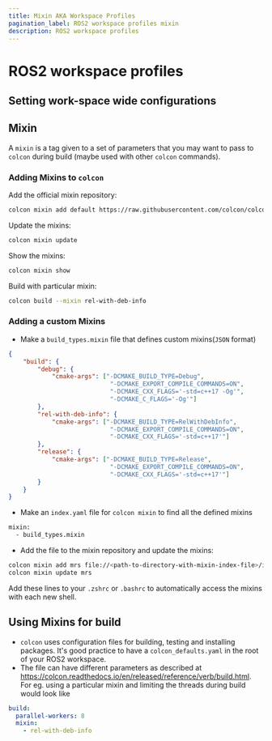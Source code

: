 ```yaml
---
title: Mixin AKA Workspace Profiles
pagination_label: ROS2 workspace profiles mixin
description: ROS2 workspace profiles
---
```


# ROS2 workspace profiles

## Setting work-space wide configurations

## Mixin
A `mixin` is a tag given to a set of parameters that you may want to pass to `colcon` during build (maybe used with other `colcon` commands).

### Adding Mixins to `colcon`
Add the official mixin repository:
```bash
colcon mixin add default https://raw.githubusercontent.com/colcon/colcon-mixin-repository/master/index.yaml
```

Update the mixins:
```bash
colcon mixin update
```

Show the mixins:
```bash
colcon mixin show
```

Build with particular mixin:
```bash
colcon build --mixin rel-with-deb-info
```

### Adding a custom Mixins
- Make a `build_types.mixin` file that defines custom mixins(`JSON` format)
```json
{
    "build": {
        "debug": {
            "cmake-args": ["-DCMAKE_BUILD_TYPE=Debug",
                            "-DCMAKE_EXPORT_COMPILE_COMMANDS=ON",
                            "-DCMAKE_CXX_FLAGS='-std=c++17 -Og'",
                            "-DCMAKE_C_FLAGS='-Og'"]
        },
        "rel-with-deb-info": {
            "cmake-args": ["-DCMAKE_BUILD_TYPE=RelWithDebInfo",
                            "-DCMAKE_EXPORT_COMPILE_COMMANDS=ON",
                            "-DCMAKE_CXX_FLAGS='-std=c++17'"]
        },
        "release": {
            "cmake-args": ["-DCMAKE_BUILD_TYPE=Release",
                            "-DCMAKE_EXPORT_COMPILE_COMMANDS=ON",
                            "-DCMAKE_CXX_FLAGS='-std=c++17'"]
        }
    }
}
```
- Make an `index.yaml` file for `colcon mixin` to find all the defined mixins
```bash
mixin:
  - build_types.mixin
```
- Add the file to the mixin repository and update the mixins:
```bash
colcon mixin add mrs file://<path-to-directory-with-mixin-index-file>/index.yaml
colcon mixin update mrs
```
Add these lines to your `.zshrc` or `.bashrc` to automatically access the mixins with each new shell.

## Using Mixins for build
- `colcon` uses configuration files for building, testing and installing packages. It's good practice to have a `colcon_defaults.yaml` in the root of your ROS2 workspace.
- The file can have different parameters as described at https://colcon.readthedocs.io/en/released/reference/verb/build.html. For eg. using a particular mixin and limiting the threads during build would look like
```yaml
build:
  parallel-workers: 8
  mixin:
    - rel-with-deb-info
```
